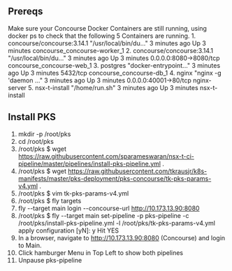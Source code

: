 
## Prereqs
Make sure your Concourse Docker Containers are still running, using docker ps to check that the following 5 Containers are running.
        1. concourse/concourse:3.14.1   "/usr/local/bin/du..."   3 minutes ago       Up 3 minutes                                 concourse_concourse-worker_1
        2. concourse/concourse:3.14.1   "/usr/local/bin/du..."   3 minutes ago       Up 3 minutes        0.0.0.0:8080->8080/tcp   concourse_concourse-web_1
        3. postgres                     "docker-entrypoint..."   3 minutes ago       Up 3 minutes        5432/tcp                 concourse_concourse-db_1
        4. nginx                        "nginx -g 'daemon ..."   3 minutes ago       Up 3 minutes        0.0.0.0:40001->80/tcp    nginx-server
        5. nsx-t-install                "/home/run.sh"           3 minutes ago       Up 3 minutes                                 nsx-t-install


## Install PKS 
1. mkdir -p /root/pks
2. cd /root/pks 
2. /root/pks $ wget https://raw.githubusercontent.com/sparameswaran/nsx-t-ci-pipeline/master/pipelines/install-pks-pipeline.yml .
3. /root/pks $ wget https://raw.githubusercontent.com/tkrausjr/k8s-manifests/master/pks-deployment/pks-concourse/tk-pks-params-v4.yml .
4. /root/pks $ vim tk-pks-params-v4.yml
5. /root/pks $ fly targets
6.  fly --target main login --concourse-url http://10.173.13.90:8080
7. /root/pks $  fly --target main set-pipeline -p pks-pipeline -c /root/pks/install-pks-pipeline.yml -l /root/pks/tk-pks-params-v4.yml
        apply configuration [yN]: y
        Hit YES
8. In a browser, navigate to http://10.173.13.90:8080 (Concourse) and login to Main.
9. Click hamburger Menu in Top Left to show both pipelines
10. Unpause pks-pipeline




